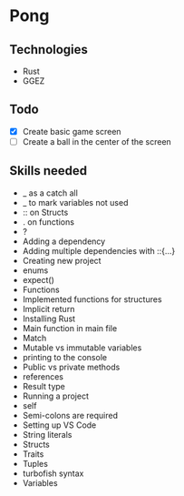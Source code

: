 # Pong

## Technologies

- Rust
- GGEZ

## Todo

* [x] Create basic game screen
* [ ] Create a ball in the center of the screen

## Skills needed

* _ as a catch all
* _ to mark variables not used
* :: on Structs
* . on functions
* ?
* Adding a dependency
* Adding multiple dependencies with ::{...}
* Creating new project
* enums
* expect()
* Functions
* Implemented functions for structures
* Implicit return
* Installing Rust
* Main function in main file
* Match
* Mutable vs immutable variables
* printing to the console
* Public vs private methods
* references
* Result type
* Running a project
* self
* Semi-colons are required
* Setting up VS Code
* String literals
* Structs
* Traits
* Tuples
* turbofish syntax
* Variables